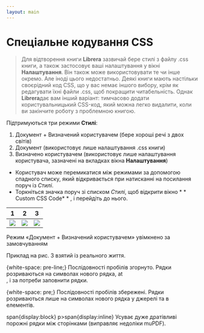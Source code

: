 ```yaml
---
layout: main
---
```


# Спеціальне кодування CSS

> Для відтворення книги **Librera** зазвичай бере стилі з файлу .css книги, а також застосовує ваші налаштування у вікні **Налаштування**. Він також може використовувати те чи інше окремо. Але іноді цього недостатньо. Деякі книги мають настільки своєрідний код CSS, що у вас немає іншого вибору, крім як редагувати їхні файли .css, щоб покращити читабельність. Однак **Librera**дає вам інший варіант: тимчасово додати користувальницький CSS-код, який можна легко видалити, коли ви закінчите роботу з проблемною книгою.

Підтримуються три режими **Стилі**:

1. Документ + Визначений користувачем (бере хороші речі з двох світів)
2. Документ (використовує лише налаштування .css книги)
3. Визначено користувачем (використовує лише налаштування користувача, зазначені на вкладках вікна **Налаштування**)

* Користувач може перемикатися між режимами за допомогою спадного списку, який відкривається при натисканні на посилання поруч із _Стилі_.
* Торкніться значка поруч зі списком _Стилі_, щоб відкрити вікно * * Custom CSS Code* * , і перейдіть до нього.

|1|2|3|
|-|-|-|
|![](1.png)|![](2.png)|![](3.png)|

Режим «Документ + Визначений користувачем» увімкнено за замовчуванням

Приклад на рис. 3 взятий із реального життя.

{white-space: pre-line;}
Послідовності пробілів згорнуто. Рядки розриваються на символах нового рядка, at<br> , і за потреби заповнити рядки.

{white-space: pre;}
Послідовності пробілів збережені. Рядки розриваються лише на символах нового рядка у джерелі та в<br> елементів.

span{display:block}
p&gt;span{display:inline}
Усуває дуже дратівливі порожні рядки між сторінками (виправляє недоліки muPDF).
